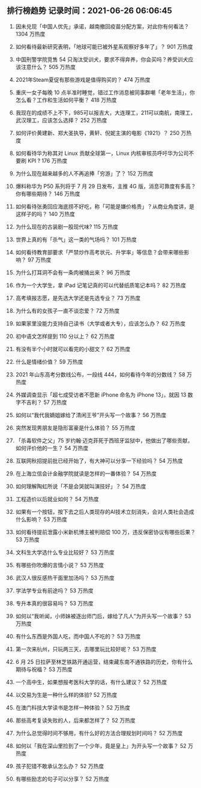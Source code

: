 
## 排行榜趋势 记录时间：2021-06-26 06:06:45
  
  1. 因未兑现「中国人优先」承诺，越南撤回疫苗分配方案，对此你有何看法？ 1304 万热度
    
  2. 如何看待最新研究表明，「地球可能已被外星系观察好多年了」？ 901 万热度
    
  3. 中国刑警学院竞售 54 只淘汰受训犬，要求不得弃养，你会买吗？养受训犬应该注意什么？ 505 万热度
    
  4. 2021年Steam夏促有那些游戏是值得购买的？ 474 万热度
    
  5. 重庆一女子每晚 10 点半准时睡觉，错过工作消息被同事群嘲「老年生活」，你怎么看？工作和生活如何平衡？ 418 万热度
    
  6. 我现在的成绩不上不下，985可以报吉大，大连理工，211可以南航，南理工，武汉理工，应该怎么选择？ 252 万热度
    
  7. 如何评价黄建新、郑大圣执导，黄轩、倪妮主演的电影《1921》？ 250 万热度
    
  8. 如何看待华为称其对 Linux 贡献全球第一，Linux 内核审核员呼吁华为公司不要刷 KPI ? 176 万热度
    
  9. 为什么现在越来越多的人不再追捧「穷游」了？ 152 万热度
    
  10. 爆料称华为 P50 系列将于 7 月 29 日发布，主推 4G 版，消息可靠度有多高？你有哪些期待？ 146 万热度
    
  11. 如何看待张勇回应海底捞不好吃，称「可能是嫌价格贵」？从商业角度讲，是这样子的吗？ 140 万热度
    
  12. 为什么现在的古装剧一股现代味? 115 万热度
    
  13. 世界上真的有「杀气」这一类的气场吗？ 101 万热度
    
  14. 如何看待教育部要求「严禁炒作高考状元、升学率」等信息？会带来哪些影响？ 97 万热度
    
  15. 为什么打耳洞不会有一条肉被捅出来？ 96 万热度
    
  16. 作为一个大学生，拿 iPad 记笔记真的可以代替纸质笔记本吗？ 82 万热度
    
  17. 高考填报志愿，是先选大学还是先选专业？ 73 万热度
    
  18. 为什么有的女孩子一直不谈恋爱？ 72 万热度
    
  19. 如果家里没能力支持自己读书（大学或者大专），应该怎么办？ 62 万热度
    
  20. 初中语文怎样提到 110 分以上？ 62 万热度
    
  21. 有没有半个小时就可以看完的小甜文？ 62 万热度
    
  22. 什么是情绪价值？ 59 万热度
    
  23. 2021 年山东高考分数线公布，一段线 444，如何看待今年的分数线？ 58 万热度
    
  24. 外媒调查显示「超七成受访者不愿新 iPhone 命名为 iPhone 13」，就因 13 数字不吉利？ 57 万热度
    
  25. 如何以“我代我嫡姐嫁给了清闲王爷”开头写一个故事？ 56 万热度
    
  26. 突然发现男朋友是隐形富豪是什么体验？ 55 万热度
    
  27. 「杀毒软件之父」75 岁约翰·迈克菲死于西班牙监狱中，他做出了哪些贡献，如何评价他的一生？ 54 万热度
    
  28. 互联网秋招提前批已经开始了，有大神可以分享一下经验吗？ 54 万热度
    
  29. 在上海立信会计金融学院就读是怎样的一番体验？ 54 万热度
    
  30. 如何理解陶虹所说「不是会哭就叫演技好」？ 54 万热度
    
  31. 工程造价以后就业如何？ 54 万热度
    
  32. 如果有一个按钮，按下去之后人类现存的AI技术立刻消失，会对人类社会造成什么影响？ 53 万热度
    
  33. 如何看待提前泄露小米新机博主被判赔偿 100 万，违反保密协议有哪些后果？ 53 万热度
    
  34. 文科生大学选什么专业比较好？ 53 万热度
    
  35. 有哪些你吹爆的言情小说？ 53 万热度
    
  36. 武汉人很反感热干面里加汤吗？ 53 万热度
    
  37. 学法学专业有前途吗？ 53 万热度
    
  38. 专升本真的很容易吗？ 53 万热度
    
  39. 如何以“我听闻，小师妹被逐出师门后，嫁给了凡人”为开头写一个故事？ 53 万热度
    
  40. 有什么东西是外国人吃，而中国人不吃的？ 53 万热度
    
  41. 第一次来杭州，只玩两三天，去哪里玩比较好呢？ 53 万热度
    
  42. 6 月 25 日拉萨至林芝铁路开通运营，结束藏东南不通铁路的历史，你有什么期待与祝福？ 53 万热度
    
  43. 一个高中生，如果想报考医科大学的话，有什么建议？ 52 万热度
    
  44. 以交易为生是一种什么样的体验? 52 万热度
    
  45. 在澳门科技大学读书是怎样一种体验？ 52 万热度
    
  46. 那些高考复读失败的人，后来都怎样了？ 52 万热度
    
  47. 为什么总觉得时间不够用，有什么好的方法合理规划时间吗？ 52 万热度
    
  48. 如何以「我在深山里捡到了一个少年，竟是皇上」为开头写一个故事？ 52 万热度
    
  49. 孩子犯错不敢承认怎么办？ 52 万热度
    
  50. 有哪些励志的句子可以分享？ 52 万热度
    
